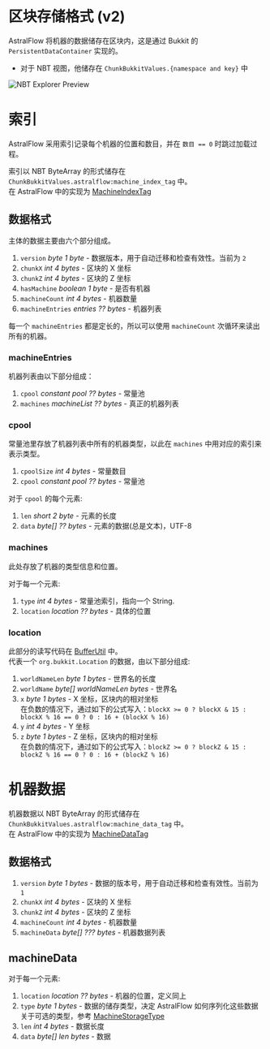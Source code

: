 # 区块存储格式 (v2)

AstralFlow 将机器的数据储存在区块内，这是通过 Bukkit 的 `PersistentDataContainer` 实现的。

- 对于 NBT 视图，他储存在 `ChunkBukkitValues.{namespace and key}` 中

![NBT Explorer Preview](../../assets/nbt_exp_csc.png)

# 索引

AstralFlow 采用索引记录每个机器的位置和数目，并在 `数目 == 0` 时跳过加载过程。

索引以 NBT ByteArray 的形式储存在 `ChunkBukkitValues.astralflow:machine_index_tag` 中。  
在 AstralFlow
中的实现为 [MachineIndexTag](https://github.com/InlinedLambdas/AstralFlow/blob/main/src/main/java/io/ib67/astralflow/internal/storage/impl/chunk/tag/MachineIndexTag.java)

## 数据格式

主体的数据主要由六个部分组成。

1. `version` *byte 1 byte* - 数据版本，用于自动迁移和检查有效性。当前为 `2`
2. `chunkX` *int 4 bytes* - 区块的 X 坐标
3. `chunkZ` *int 4 bytes* - 区块的 Z 坐标
4. `hasMachine` *boolean 1 byte* - 是否有机器
5. `machineCount` *int 4 bytes* - 机器数量
6. `machineEntries` *entries ?? bytes* - 机器列表

每一个 `machineEntries` 都是定长的，所以可以使用 `machineCount` 次循环来读出所有的机器。

### machineEntries

机器列表由以下部分组成：

1. `cpool` *constant pool ?? bytes* - 常量池
2. `machines` *machineList ?? bytes* - 真正的机器列表

### cpool

常量池里存放了机器列表中所有的机器类型，以此在 `machines` 中用对应的索引来表示类型。

1. `cpoolSize` *int 4 bytes* - 常量数目
2. `cpool` *constant pool ?? bytes* - 常量池

对于 `cpool` 的每个元素:

1. `len` *short 2 byte* - 元素的长度
2. `data` *byte[] ?? bytes* - 元素的数据(总是文本)，UTF-8

### machines

此处存放了机器的类型信息和位置。

对于每一个元素:

1. `type` *int 4 bytes* - 常量池索引，指向一个 String.
2. `location` *location ?? bytes* - 具体的位置

### location

此部分的读写代码在 [BufferUtil](https://github.com/InlinedLambdas/AstralFlow/blob/main/src/main/java/io/ib67/astralflow/internal/storage/impl/chunk/BufferUtil.java)
中。  
代表一个 `org.bukkit.Location` 的数据，由以下部分组成:

1. `worldNameLen` *byte 1 bytes* - 世界名的长度
2. `worldName` *byte[] worldNameLen bytes* - 世界名
3. `x` *byte 1 bytes* - X 坐标，区块内的相对坐标  
   在负数的情况下，通过如下的公式写入：`blockX >= 0 ? blockX & 15 : blockX % 16 == 0 ? 0 : 16 + (blockX % 16)`
4. `y` *int 4 bytes* - Y 坐标
5. `z` *byte 1 bytes* - Z 坐标，区块内的相对坐标  
   在负数的情况下，通过如下的公式写入：`blockZ >= 0 ? blockZ & 15 : blockZ % 16 == 0 ? 0 : 16 + (blockZ % 16)`

# 机器数据

机器数据以 NBT ByteArray 的形式储存在 `ChunkBukkitValues.astralflow:machine_data_tag` 中。  
在 AstralFlow
中的实现为 [MachineDataTag](https://github.com/InlinedLambdas/AstralFlow/blob/main/src/main/java/io/ib67/astralflow/internal/storage/impl/chunk/tag/MachineDataTag.java)

## 数据格式

1. `version` *byte 1 bytes* - 数据的版本号，用于自动迁移和检查有效性。当前为 `1`
2. `chunkX` *int 4 bytes* - 区块的 X 坐标
3. `chunkZ` *int 4 bytes* - 区块的 Z 坐标
4. `machineCount` *int 4 bytes* - 机器数量
5. `machineData` *byte[] ??? bytes* - 机器数据列表

## machineData

对于每一个元素:

1. `location` *location ?? bytes* - 机器的位置，定义同上
2. `type` *byte 1 bytes* - 数据的储存类型，决定 AstralFlow 如何序列化这些数据  
   关于可选的类型，参考 [MachineStorageType](https://github.com/InlinedLambdas/AstralFlow/blob/main/src/main/java/io/ib67/astralflow/internal/storage/impl/MachineStorageType.java)
3. `len` *int 4 bytes* - 数据长度
4. `data` *byte[] len bytes* - 数据
